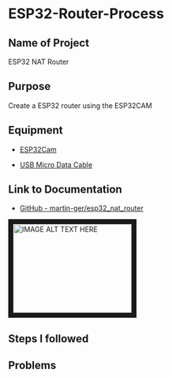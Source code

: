 # ESP32-Router-Process

## Name of Project
ESP32 NAT Router

## Purpose
Create a ESP32 router using the ESP32CAM

## Equipment
* [ESP32Cam](https://www.amazon.com/Aideepen-ESP32-CAM-Bluetooth-ESP32-CAM-MB-Arduino/dp/B08P2578LV/ref=sr_1_3?crid=4FY0ECFW0ZX7&keywords=ESP32+Cam&qid=1678902050&sprefix=esp32+cam%2Caps%2C240&sr=8-3)

* [USB Micro Data Cable](https://www.amazon.com/AmazonBasics-Male-Micro-Cable-Black/dp/B0711PVX6Z/ref=sr_1_1_sspa?keywords=micro+usb+data+cable&qid=1678902214&sprefix=Micro+USB+data+%2Caps%2C89&sr=8-1-spons&psc=1&spLa=ZW5jcnlwdGVkUXVhbGlmaWVyPUFaU0NaUVZHU1RFUlAmZW5jcnlwdGVkSWQ9QTA3NTA4MDVFVERCS01HVlgxM1YmZW5jcnlwdGVkQWRJZD1BMDE4NTE1NTIwWUdONkdWSzU1M1Amd2lkZ2V0TmFtZT1zcF9hdGYmYWN0aW9uPWNsaWNrUmVkaXJlY3QmZG9Ob3RMb2dDbGljaz10cnVl)

## Link to Documentation 
- [GitHub - martin-ger/esp32_nat_router](https://github.com/martin-ger/esp32_nat_router)

<a href="http://www.youtube.com/watch?feature=player_embedded&v=41Lymi6rXA8&list=PLLikBZAto8K7zrkQQYOfoY9404SBhXeQr" target="_blank"><img src="https://github.com/ereedsanchez/ESP32-Router-Process/blob/main/pics/ESP32Vid.png" 
alt="IMAGE ALT TEXT HERE" width="240" height="180" border="10" /></a>


## Steps I followed

## Problems
